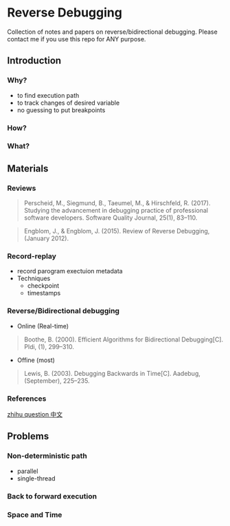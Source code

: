 # Reverse Debugging
Collection of notes and papers on reverse/bidirectional debugging. Please contact me if you use this repo for ANY purpose.

## Introduction
### Why?
*  to find execution path
*  to track changes of desired variable
*  no guessing to put breakpoints
### How?
### What?

## Materials
### Reviews
> Perscheid, M., Siegmund, B., Taeumel, M., & Hirschfeld, R. (2017). Studying the advancement in debugging practice of professional software developers. Software Quality Journal, 25(1), 83–110.

> Engblom, J., & Engblom, J. (2015). Review of Reverse Debugging, (January 2012).

### Record-replay
*  record parogram exectuion metadata
*  Techniques
    -  checkpoint
    -  timestamps

### Reverse/Bidirectional debugging
*  Online (Real-time)
> Boothe, B. (2000). Efficient Algorithms for Bidirectional Debugging[C]. Pldi, (1), 299–310.
*  Offine (most)
> Lewis, B. (2003). Debugging Backwards in Time[C]. Aadebug, (September), 225–235.

### References
[zhihu question 中文](https://www.zhihu.com/question/57574574)


## Problems
### Non-deterministic path
* parallel
* single-thread
### Back to forward execution
### Space and Time
